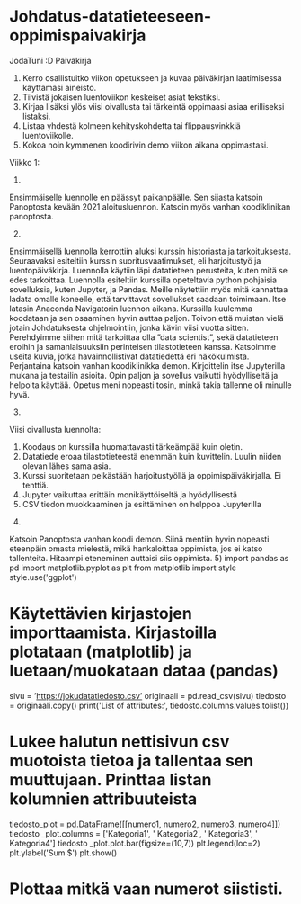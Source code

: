 # Johdatus-datatieteeseen-oppimispaivakirja
JodaTuni :D Päiväkirja

1.	Kerro osallistuitko viikon opetukseen ja kuvaa päiväkirjan laatimisessa käyttämäsi aineisto.
2.	Tiivistä jokaisen luentoviikon keskeiset asiat tekstiksi.
3.	Kirjaa lisäksi ylös viisi oivallusta tai tärkeintä oppimaasi asiaa erilliseksi listaksi.
4.	Listaa yhdestä kolmeen kehityskohdetta tai flippausvinkkiä luentoviikolle.
5.	Kokoa noin kymmenen koodirivin demo viikon aikana oppimastasi.

Viikko 1:

1)
Ensimmäiselle luennolle en päässyt paikanpäälle. Sen sijasta katsoin Panoptosta kevään 2021 aloitusluennon. Katsoin myös vanhan koodiklinikan panoptosta.

2)
Ensimmäisellä luennolla kerrottiin aluksi kurssin historiasta ja tarkoituksesta. Seuraavaksi esiteltiin kurssin suoritusvaatimukset, eli harjoitustyö ja luentopäiväkirja. Luennolla käytiin läpi datatieteen perusteita, kuten mitä se edes tarkoittaa.
Luennolla esiteltiin kurssilla opeteltavia python pohjaisia sovelluksia, kuten Jupyter, ja Pandas. Meille näytettiin myös mitä kannattaa ladata omalle koneelle, että tarvittavat sovellukset saadaan toimimaan. Itse latasin Anaconda Navigatorin luennon aikana. Kurssilla kuulemma koodataan ja sen osaaminen hyvin auttaa paljon. Toivon että muistan vielä jotain Johdatuksesta ohjelmointiin, jonka kävin viisi vuotta sitten.
Perehdyimme siihen mitä tarkoittaa olla ”data scientist”, sekä datatieteen eroihin ja samanlaisuuksiin perinteisen tilastotieteen kanssa. Katsoimme useita kuvia, jotka havainnollistivat datatiedettä eri näkökulmista. 
Perjantaina katsoin vanhan koodiklinikka demon. Kirjoittelin itse Jupyterilla mukana ja testailin asioita. Opin paljon ja sovellus vaikutti hyödylliseltä ja helpolta käyttää. Opetus meni nopeasti tosin, minkä takia tallenne oli minulle hyvä.

3)

Viisi oivallusta luennolta:
1. Koodaus on kurssilla huomattavasti tärkeämpää kuin oletin.
2. Datatiede eroaa tilastotieteestä enemmän kuin kuvittelin. Luulin niiden olevan    lähes sama asia.
3. Kurssi suoritetaan pelkästään harjoitustyöllä ja oppimispäiväkirjalla. Ei tenttiä.
4. Jupyter vaikuttaa erittäin monikäyttöiseltä ja hyödyllisestä 
5. CSV tiedon muokkaaminen ja esittäminen on helppoa Jupyterilla

4)
Katsoin Panoptosta vanhan koodi demon. Siinä mentiin hyvin nopeasti eteenpäin omasta mielestä, mikä hankaloittaa oppimista, jos ei katso tallenteita. Hitaampi eteneminen auttaisi siis oppimista.
5)
import pandas as pd
import matplotlib.pyplot as plt
from matplotlib import style
style.use('ggplot')

# Käytettävien kirjastojen importtaamista. Kirjastoilla plotataan (matplotlib) ja luetaan/muokataan dataa (pandas)
sivu = ’https://jokudatatiedosto.csv’
originaali = pd.read_csv(sivu)
tiedosto = originaali.copy()
print('List of attributes:', tiedosto.columns.values.tolist())
# Lukee halutun nettisivun csv muotoista tietoa ja tallentaa sen muuttujaan. Printtaa listan kolumnien attribuuteista

tiedosto_plot = pd.DataFrame([[numero1, numero2, numero3, numero4]])
tiedosto _plot.columns = ['Kategoria1', ' Kategoria2', ' Kategoria3', ' Kategoria4']
tiedosto _plot.plot.bar(figsize=(10,7))
plt.legend(loc=2)
plt.ylabel('Sum $')
plt.show()
# Plottaa mitkä vaan numerot siististi.
